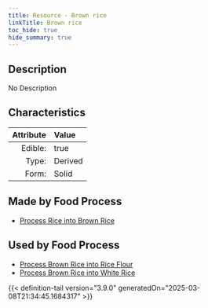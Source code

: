 ```yaml
---
title: Resource - Brown rice
linkTitle: Brown rice
toc_hide: true
hide_summary: true
---
```

<!-- This is generated by the MarsSim HelpGenertor, do not edit. -->

## Description
No Description

## Characteristics

| Attribute      | Value |
|--------:|:------|
|Edible:|true|
|Type:|Derived|
|Form:|Solid|
 



## Made by Food Process

- [Process Rice into Brown Rice](/docs/definitions/food/process-rice-into-brown-rice)

    
## Used by Food Process

- [Process Brown Rice into Rice Flour](/docs/definitions/food/process-brown-rice-into-rice-flour)
- [Process Brown Rice into White Rice](/docs/definitions/food/process-brown-rice-into-white-rice)



{{< definition-tail version="3.9.0" generatedOn="2025-03-08T21:34:45.1684317" >}}


